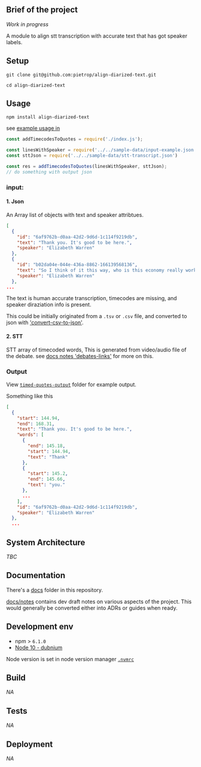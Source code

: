## Brief of the project
<!-- _One liner + link to confluence page_
_Screenshot of UI - optional_ -->

<!-- throwaway test part 3  -->

_Work in progress_

A module to align stt transcription with accurate text that has got speaker labels.


## Setup
<!-- _stack - optional_
_How to build and run the code/app_ -->

```
git clone git@github.com:pietrop/align-diarized-text.git
```

```
cd align-diarized-text
```

## Usage

```
npm install align-diarized-text
```

see [example usage in ](./src/add-timecodes-to-quotes/example-usage.js)

```js
const addTimecodesToQuotes = require('./index.js');

const linesWithSpeaker = require('../../sample-data/input-example.json');
const sttJson = require('../../sample-data/stt-transcript.json')

const res = addTimecodesToQuotes(linesWithSpeaker, sttJson);
// do something with output json 
```

### **input:**

#### 1. Json
An Array list of objects with text and speaker attribtues.

```json
[
  {
    "id": "6af9762b-d0aa-42d2-9d6d-1c114f9219db",
    "text": "Thank you. It's good to be here.",
    "speaker": "Elizabeth Warren"
  },
  {
    "id": "b02da04e-044e-436a-8862-166139568136",
    "text": "So I think of it this way, who is this economy really working for? It's doing great for a thinner and thinner slice at the top. It's doing great for giant drug companies. This is not doing great for people are trying to get a prescription filled. It's doing great for people who want to invest in private prisons just not for the African-Americans and Latinx whose families are torn apart whose lives are destroyed and whose communities are ruined.",
    "speaker": "Elizabeth Warren"
  },
...
```
The text is human accurate transcription, timecodes are missing, and speaker diraziation info is present.

This could be initially originated from a `.tsv` or `.csv` file, and converted to json with ['convert-csv-to-json'](https://www.npmjs.com/package/convert-csv-to-json).


#### 2. STT
STT array of timecoded words, This is generated from video/audio file of the debate. see [docs notes 'debates-links'](./docs/notes/debates-links.md) for more on this.

### **Output**
View [`timed-quotes-output`](./timed-quotes-output) folder for example output.

Something like this 

```json
[
  {
    "start": 144.94,
    "end": 168.31,
    "text": "Thank you. It's good to be here.",
    "words": [
      {
        "end": 145.18,
        "start": 144.94,
        "text": "Thank"
      },
      {
        "start": 145.2,
        "end": 145.66,
        "text": "you."
      },
      ...
    ],
    "id": "6af9762b-d0aa-42d2-9d6d-1c114f9219db",
    "speaker": "Elizabeth Warren"
  },
  ...
```

## System Architecture
<!-- _High level overview of system architecture_ -->

_TBC_

## Documentation

There's a [docs](./docs) folder in this repository.

[docs/notes](./docs/notes) contains dev draft notes on various aspects of the project. This would generally be converted either into ADRs or guides when ready.
<!-- 
[docs/adr](./docs/adr) contains [Architecture Decision Record](https://github.com/joelparkerhenderson/architecture_decision_record).

> An architectural decision record (ADR) is a document that captures an important architectural decision made along with its context and consequences.

We are using [this template for ADR](https://gist.github.com/iaincollins/92923cc2c309c2751aea6f1b34b31d95) -->

## Development env
 <!-- _How to run the development environment_ -->

 - npm > `6.1.0`
- [Node 10 - dubnium](https://scotch.io/tutorials/whats-new-in-node-10-dubnium)

Node version is set in node version manager [`.nvmrc`](https://github.com/creationix/nvm#nvmrc) 

<!-- _Coding style convention ref optional, eg which linter to use_ -->

<!-- _Linting, github pre-push hook - optional_ -->

## Build
<!-- _How to run build_ -->

_NA_

## Tests
<!-- _How to carry out tests_ -->

_NA_

## Deployment
<!-- _How to deploy the code/app into test/staging/production_ -->

_NA_